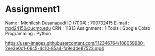 # Assignment1

Name			: Midhilesh Dusanapudi
ID (700#)			: 700732415
E-mail			: mxd24150@ucmo.edu
CRN				: 11813
Assignment		: 1
Tools			: Google Colab
Programming 	: Python



https://user-images.githubusercontent.com/112346764/188059980-2ee3e0c1-06c5-4c10-85a4-fa9ed4e87523.mp4

